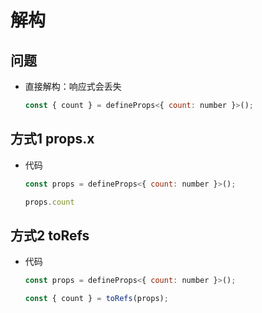 # 解构

## 问题

+ 直接解构：响应式会丢失

  ```js
  const { count } = defineProps<{ count: number }>();
  ```

## 方式1 props.x

+ 代码

  ```js
  const props = defineProps<{ count: number }>();

  props.count
  ```

## 方式2 toRefs

+ 代码

  ```js
  const props = defineProps<{ count: number }>();

  const { count } = toRefs(props);
  ```
